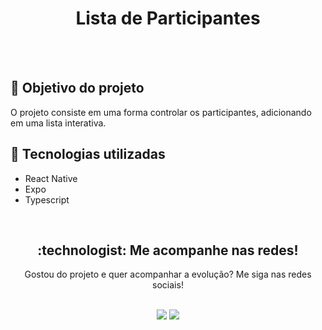 <h1 align="center">Lista de Participantes</h1><br>

<br>

## :dart: Objetivo do projeto 
O projeto consiste em uma forma controlar os participantes, adicionando em uma lista interativa.

## :rocket: Tecnologias utilizadas

- React Native
- Expo
- Typescript
<br>

<h2 align="center"> :technologist: Me acompanhe nas redes! </h2>

<p align="center">
Gostou do projeto e quer acompanhar a evolução? Me siga nas redes sociais!
</p>

<div align="center" style="display: inline_block"><br>
  <a href="https://instagram.com/felipereiss_01" target="_blank"><img src="https://img.shields.io/badge/-Instagram-E4405F?style=for-the-badge&logo=instagram&logoColor=white" target="_blank"></a>
  <a href = "https://www.linkedin.com/in/marcosfelipe01" target="_blank"><img src="https://img.shields.io/badge/-LinkedIn-%230077B5?style=for-the-badge&logo=linkedin&logoColor=white" target="_blank">
</div>  
